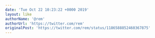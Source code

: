 ```yaml
---
date: 'Tue Oct 22 10:23:22 +0000 2019'
layout: like
authorName: '@rem'
authorUrl: 'https://twitter.com/rem'
originalPost: 'https://twitter.com/rem/status/1186588852460367875'
---
```

